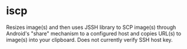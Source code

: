 # iscp

Resizes image(s) and then uses JSSH library to SCP image(s) through Android's "share" mechanism to a configured host and copies URL(s) to image(s) into your clipboard. Does not currently verify SSH host key.
